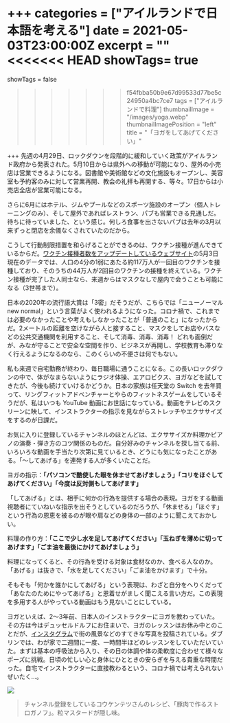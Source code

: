 +++
categories = ["アイルランドで日本語を考える"]
date = 2021-05-03T23:00:00Z
excerpt = ""
<<<<<<< HEAD
showTags= true
=======
showTags = false
>>>>>>> f54fbba50b9e67d99533d77be5c24950a4bc7ce7
tags = ["アイルランドで料理"]
thumbnailImage = "/images/yoga.webp"
thumbnailImagePosition = "left"
title = "「ヨガをしてあげてください」"

+++
先週の4月29日、ロックダウンを段階的に緩和していく政策がアイルランド政府から発表された。5月10日からは県外への移動が可能になり、屋外の小売店は営業できるようになる。図書館や美術館などの文化施設もオープンし、美容室も予約客のみに対して営業再開、教会の礼拝も再開する、等々。17日からは小売店全店が営業可能になる。

<!--more-->

さらに6月にはホテル、ジムやプールなどのスポーツ施設のオープン（個人トレーニングのみ）、そして屋外であればレストラン、パブも営業できる見通しだ。待ちに待っていました、という感じ。何しろ食事を出さないパブは去年の3月以来ずっと閉店を余儀なくされていたのだから。

こうして行動制限措置を和らげることができるのは、ワクチン接種が進んできているからだ。[ワクチン接種者数をアップデートしているウェブサイト](https://covid-19.geohive.ie/pages/vaccinations)の5月3日現在のデータでは、人口の4分の1弱にあたる約117万人が一回目のワクチンを接種しており、そのうちの44万人が2回目のワクチンの接種を終えている。ワクチン接種が完了した人同士なら、来週からはマスクなしで屋内で会うことも可能になる（3世帯まで）。

日本の2020年の流行語大賞は「3密」だそうだが、こちらでは「ニューノーマル new normal」という言葉がよく使われるようになった。コロナ禍で、これまでは必要のなかったことや考えもしなかったことが「普通のこと」になったからだ。2メートルの距離を空けながら人と接すること、マスクをしてお店やバスなどの公共交通機関を利用すること、そして消毒、消毒、消毒！ どれも面倒だが、みなが守ることで安全な空間を作り、ビジネスが再開し、学校教育も滞りなく行えるようになるのなら、このくらいの不便さは何でもない。

私も来週で自宅勤務が終わり、毎日職場に通うことになる。この長いロックダウンの中で、体がなまらないようにラジオ体操、エアロビクス、ヨガなどを試してきたが、今後も続けていけるかどうか。日本の家族は任天堂の Switch を去年買って、リングフィットアドベンチャーとやらのフィットネスゲームをしているそうだが、私はいつも YouTube 動画にお世話になっている。動画をテレビのスクリーンに映して、インストラクターの指示を見ながらストレッチやエクササイズをするのが日課だ。

お気に入りに登録しているチャンネルのほとんどは、エクササイズか料理かピアノの演奏・弾き方のコツ関係のものだ。自分好みのチャンネルを探し当てる前、いろいろな動画を手当たり次第に見ているとき、どうにも気になったことがある。「～してあげる」を連発する人が多くいたことだ。

ヨガの指示：**「パソコンで酷使した眼を休ませてあげましょう」「コリをほぐしてあげてください」「今度は反対側もしてあげます」**

「してあげる」とは、相手に何かの行為を提供する場合の表現。ヨガをする動画視聴者にていねいな指示を出そうとしているのだろうが、「休ませる」「ほぐす」という行為の恩恵を被るのが眼や肩などの身体の一部のように聞こえておかしい。

料理の作り方：**「ここで少し水を足してあげてください」「玉ねぎを薄めに切ってあげます」「ごま油を最後にかけてあげましょう」**

料理になってくると、その行為を受ける対象は食材なのか、食べる人なのか。「あげる」は抜きで、「水を足してください」「ごま油をかけます」で十分。

そもそも「何かを誰かにしてあげる」という表現は、わざと自分をへりくだって「あなたのためにやってあげる」と恩着せがましく聞こえる言い方だ。この表現を多用する人がやっている動画はもう見ないことにしている。

ヨガといえば、2～3年前、日本人のインストラクターにヨガを教わっていた。その方は今はデュッセルドルフにお住まいで、ヨガのレッスンはお休み中とのことだが、[インスタグラム](https://www.instagram.com/sao_kcnsc/)で街の風景などのすてきな写真を投稿されている。ダブリンでは、わが家で二週間に一度、一時間半ほどのレッスンをしていただいていた。まずは基本の呼吸法から入り、その日の体調や体の柔軟度に合わせて様々なポーズに挑戦。日頃の忙しい心と身体にひとときの安らぎを与える貴重な時間だった。自宅でインストラクターに直接教わるという、コロナ禍では考えられないぜいたく…。

![](/images/pork-stroganoff.webp)

> チャンネル登録をしているコウケンテツさんのレシピ、「豚肉で作るストロガノフ」。粒マスタードが隠し味。